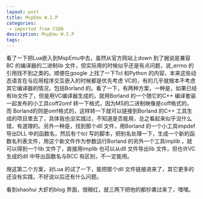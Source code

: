 ```yaml
---
layout: post
title: MspEmu W.I.P
categories: 
 - imported from CSDN
description: MspEmu W.I.P
tags: 
---
```


看了一下把Lua嵌入到MspEmu中去，虽然从官方网站上down 到了据说是兼容BC 的编译器的二进制lib 文件，但实际用的时候似乎还是有点问题，说\_errno 的引用找不到之类的。顺便在google 上找了一下Tcl 和Python 的内容，本来这些动态语言在与应用程序交互嵌入的时候都是优先考虑 VC的，有的几乎就根本不考虑其它编译器的情况，包括Borland 的。看了一下，有两种方案，一种是，如果已经有lib文件了，但是用VC编译器生成的，就用Borland 的一个随它的C++ 编译套装一起发布的小工具coff2omf 转一下格式，因为MS的二进制映像是coff格式的，而 Borland的则是omf格式的，这样转一下就可以链接到Borland 的C++ 工具生成的项目里去了，具体我也没实践过，不知道是否能用，总之看起来似乎没什么错，有道理的。另外一种是，找到那个dll 文件，用Borland 的一个小工具impdef 导出DLL 中的函数名，然后有个tcl 写的脚本，把别名处理一下，生成一个新的函数名列表文件，用这个新文件作为参数运行Borland 的另外一个工具implib ，就可以得到一个lib 文件了，直接用implib 也可以从dll 文件导出lib 文件，但也许VC生成的dll 中导出函数名与BCC 有区别，不一定能用。

用这第二个方案，对Lua 的试了一下，能把那个dll 文件链接进来了，其它更多的还没有实践，不好说以后还有什么问题。

看到shaohui 大虾的blog 界面，很眼红，就三两下把他的都抄袭过来了，嘿嘿。
